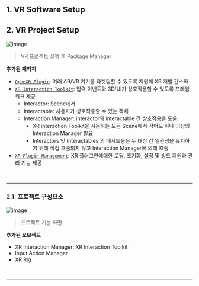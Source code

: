 ## 1. VR Software Setup



## 2. VR Project Setup



![image](https://user-images.githubusercontent.com/93882395/192682925-d9bcb291-4eff-4be9-9f39-df565eec223f.png)

> VR 프로젝트 실행 후 Package Manager

**추가된 패키지**

* [`OpenXR Plugin`](https://docs.unity3d.com/Packages/com.unity.xr.openxr@1.2/manual/index.html): 여러 AR/VR 기기를 타겟팅할 수 있도록 지원해 XR 개발 간소화
* [`XR Interaction Toolkit`](https://docs.unity3d.com/Packages/com.unity.xr.interaction.toolkit@2.1/manual/index.html): 입력 이벤트와 3D/UI가 상호작용할 수 있도록 프레임워크 제공
  * Interactor: Scene에서 
  * Interactable: 사용자가 상호작용할 수 있는 객체
  * Interaction Manager: interactor와 interactable 간 상호작용을 도움,
    * XR interaction Toolkit을 사용하는 모든 Scene에서 적어도 하나 이상의 Interaction Manager 필요
    * Interactors 및 Interactables 의 메서드들은 두 대상 간 일관성을 유지하기 위해 직접 호출되지 않고 Interaction Manager에 의해 호출
* [`XR Plugin Management`](https://docs.unity3d.com/Packages/com.unity.xr.management@4.2/manual/index.html): XR 플러그인에대한 로딩, 초기화, 설정 및 빌드 지원과 관리 기능 제공

<br>

---

### 2.1. 프로젝트 구성요소

![image](https://user-images.githubusercontent.com/93882395/192688301-032ba562-5076-4216-98f3-bf46a9293bb7.png)

> 프로젝트 기본 화면

**추가된 오브젝트**

* XR Interaction Manager: XR Interaction Toolkit 
* Input Action Manager
* XR Rig

<br>

****

#### 

